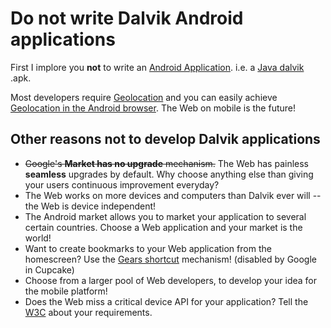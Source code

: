 # Do not write Dalvik Android applications

First I implore you **not** to write an [Android Application](http://code.google.com/android/). i.e. a [Java dalvik](http://en.wikipedia.org/wiki/Dalvik_virtual_machine) .apk.

Most developers require
[Geolocation](http://dev.w3.org/geo/api/spec-source.html) and you can easily
achieve [Geolocation in the Android browser](http://geo.webvm.net/). The Web on
mobile is the future!

## Other reasons not to develop Dalvik applications

* <strike>Google's **Market has no upgrade** mechanism.</strike> The Web has painless **seamless** upgrades
by default. Why choose anything else than giving your users continuous
improvement everyday?
* The Web works on more devices and computers than Dalvik ever will -- the Web is device independent!
* The Android market allows you to market your application to several certain countries. Choose a Web application and your market is the world!
* Want to create bookmarks to your Web application from the homescreen? Use the [Gears shortcut](http://shortcut.dabase.com) mechanism! (disabled by Google in Cupcake)
* Choose from a larger pool of Web developers, to develop your idea for the mobile platform!
* Does the Web miss a critical device API for your application? Tell the [W3C](http://lists.w3.org/Archives/Public/public-device-apis/latest) about your requirements.
